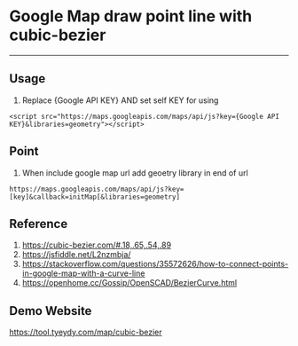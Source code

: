 # Google Map draw point line with cubic-bezier

---
## Usage
1. Replace {Google API KEY} AND set self KEY for using
```text
<script src="https://maps.googleapis.com/maps/api/js?key={Google API KEY}&libraries=geometry"></script>
```

## Point
1. When include google map url add geoetry library in end of url
```text
https://maps.googleapis.com/maps/api/js?key=[key]&callback=initMap[&libraries=geometry]
```

## Reference
1. https://cubic-bezier.com/#.18,.65,.54,.89
2. https://jsfiddle.net/L2nzmbja/
3. https://stackoverflow.com/questions/35572626/how-to-connect-points-in-google-map-with-a-curve-line
4. https://openhome.cc/Gossip/OpenSCAD/BezierCurve.html

## Demo Website
https://tool.tyeydy.com/map/cubic-bezier
